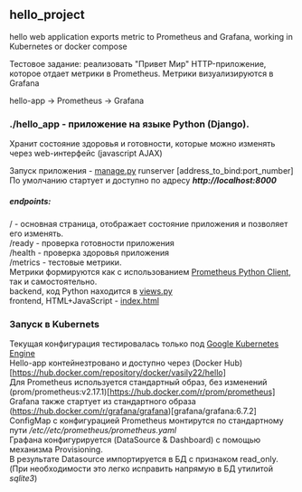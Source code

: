 ## hello_project
hello web application exports metric to Prometheus and Grafana, working in Kubernetes or docker compose

Тестовое задание: реализовать "Привет Мир" HTTP-приложение, которое отдает метрики в Prometheus. Метрики визуализируются в Grafana

hello-app -> Prometheus -> Grafana  

### ./hello_app - приложение на языке  Python (Django).  
Хранит состояние здоровья и готовности, которые можно изменять через web-интерфейс (javascript AJAX)

Запуск приложения - [manage.py](hello_app/hello_project/manage.py) runserver [address_to_bind:port_number]  
По умолчанию стартует и доступно по адресу ***http://localhost:8000***  
##### endpoints:  
/ - основная страница, отображает состояние приложения и позволяет его изменять.  
/ready - проверка готовности приложения  
/health - проверка здоровья приложения  
/metrics - тестовые метрики.   
Метрики формируются как с использованием [Prometheus Python Client](https://github.com/prometheus/client_python), так и самостоятельно.  
backend, код Python находится в [views.py](hello_app/hello_project/hello_app/views.py)  
frontend, HTML+JavaScript - [index.html](hello_app/hello_project/hello_app/templates/index.html)  
### Запуск в Kubernets  
Текущая конфигурация тестировалась только под [Google Kubernetes Engine](https://cloud.google.com/kubernetes-engine)  
Hello-app контейнезтровано и доступно через (Docker Hub)[https://hub.docker.com/repository/docker/vasily22/hello]  
Для Prometheus используется стандартный образ, без изменений (prom/prometheus:v2.17.1)[https://hub.docker.com/r/prom/prometheus]  
Grafana также стартует из стандартного образа (https://hub.docker.com/r/grafana/grafana)[grafana/grafana:6.7.2]  
ConfigMap c конфигурацией Prometheus монтирутся по стандартному пути _/etc//etc/prometheus/prometheus.yaml_  
Графана конфигурируется (DataSource & Dashboard) с помощью механизма Provisioning.  
В результате Datasource импортируется в БД с признаком read_only.  
(При необходимости это легко исправить напрямую в БД утилитой _sqlite3_)
